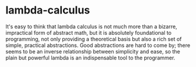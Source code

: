 # lambda-calculus
It's easy to think that lambda calculus is not much more than a bizarre, impractical form of abstract math, but it is absolutely foundational to programming, not only providing a theoretical basis but also a rich set of simple, practical abstractions. Good abstractions are hard to come by; there seems to be an inverse relationship between simplicity and ease, so the plain but powerful lambda is an indispensable tool to the programmer.
